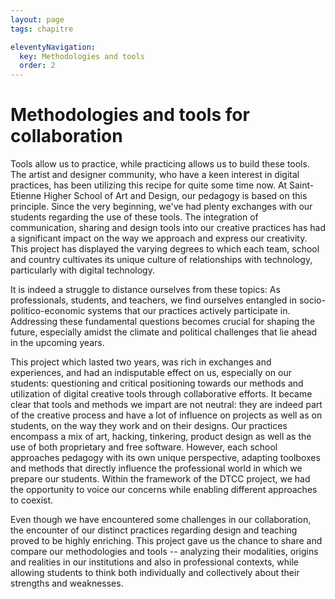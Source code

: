 ```yaml
---
layout: page
tags: chapitre

eleventyNavigation:
  key: Methodologies and tools
  order: 2
---
```


# Methodologies and tools for collaboration

Tools allow us to practice, while practicing allows us to build these
tools. The artist and designer community, who have a keen interest in
digital practices, has been utilizing this recipe for quite some time
now. At Saint-Etienne Higher School of Art and Design, our pedagogy is
based on this principle. Since the very beginning, we've had plenty
exchanges with our students regarding the use of these tools. The
integration of communication, sharing and design tools into our creative
practices has had a significant impact on the way we approach and
express our creativity. This project has displayed the varying degrees
to which each team, school and country cultivates its unique culture of
relationships with technology, particularly with digital technology.

It is indeed a struggle to distance ourselves from these topics: As
professionals, students, and teachers, we find ourselves entangled in
socio-politico-economic systems that our practices actively participate
in. Addressing these fundamental questions becomes crucial for shaping
the future, especially amidst the climate and political challenges that
lie ahead in the upcoming years.

This project which lasted two years, was rich in exchanges and
experiences, and had an indisputable effect on us, especially on our
students: questioning and critical positioning towards our methods and
utilization of digital creative tools through collaborative efforts. It
became clear that tools and methods we impart are not neutral: they are
indeed part of the creative process and have a lot of influence on
projects as well as on students, on the way they work and on their
designs. Our practices encompass a mix of art, hacking, tinkering,
product design as well as the use of both proprietary and free software.
However, each school approaches pedagogy with its own unique
perspective, adapting toolboxes and methods that directly influence the
professional world in which we prepare our students. Within the
framework of the DTCC project, we had the opportunity to voice our
concerns while enabling different approaches to coexist.

Even though we have encountered some challenges in our collaboration,
the encounter of our distinct practices regarding design and teaching
proved to be highly enriching. This project gave us the chance to share
and compare our methodologies and tools -- analyzing their modalities,
origins and realities in our institutions and also in professional
contexts, while allowing students to think both individually and
collectively about their strengths and weaknesses.
